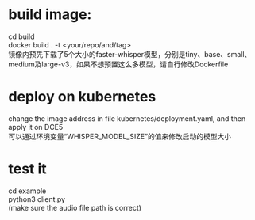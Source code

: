 # build image:
cd build  
docker build . -t <your/repo/and/tag>  
镜像内预先下载了5个大小的faster-whisper模型，分别是tiny、base、small、medium及large-v3，如果不想预置这么多模型，请自行修改Dockerfile

# deploy on kubernetes
change the image address in file kubernetes/deployment.yaml, and then apply it on DCE5  
可以通过环境变量“WHISPER_MODEL_SIZE”的值来修改启动的模型大小  

# test it
cd example  
python3 client.py  
(make sure the audio file path is correct)  
